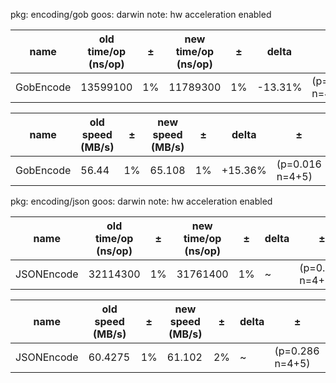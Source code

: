 pkg: encoding/gob
goos: darwin
note: hw acceleration enabled

| name      | old time/op (ns/op) | ±   | new time/op (ns/op) | ±   | delta   | ±               |
| --------- | ------------------- | --- | ------------------- | --- | ------- | --------------- |
| GobEncode | 13599100            | 1%  | 11789300            | 1%  | -13.31% | (p=0.016 n=4+5) |

| name      | old speed (MB/s) | ±   | new speed (MB/s) | ±   | delta   | ±               |
| --------- | ---------------- | --- | ---------------- | --- | ------- | --------------- |
| GobEncode | 56.44            | 1%  | 65.108           | 1%  | +15.36% | (p=0.016 n=4+5) |

pkg: encoding/json
goos: darwin
note: hw acceleration enabled

| name       | old time/op (ns/op) | ±   | new time/op (ns/op) | ±   | delta | ±               |
| ---------- | ------------------- | --- | ------------------- | --- | ----- | --------------- |
| JSONEncode | 32114300            | 1%  | 31761400            | 1%  | ~     | (p=0.286 n=4+5) |

| name       | old speed (MB/s) | ±   | new speed (MB/s) | ±   | delta | ±               |
| ---------- | ---------------- | --- | ---------------- | --- | ----- | --------------- |
| JSONEncode | 60.4275          | 1%  | 61.102           | 2%  | ~     | (p=0.286 n=4+5) |
